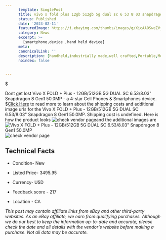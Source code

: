 ```yaml
---
      template: SinglePost
      title: vivo x fold plus 12gb 512gb 5g dual sc 6 53 8 03 snapdragon 8 gen1 50 0mp
      status: Published
      date: '2023-02-11'
      featuredImage: https://i.ebayimg.com/thumbs/images/g/XicAAOSweZVjNdC-/s-l225.jpg
      category: News
      excerpt: >-
        [smartphone,device ,hand held device]
      meta:
      canonicalLink: ''
      description: [handheld,industrially made,well crafted,Portable,Mobile,Compact,Convenient,Lightweight,Maneuverable,Man-portable,Miniature,Carriable,Hand-held,Light,Holdable,Transportable,Mobile device,Pocket-sized,On-the-go,Wireless,Cordless,Compact size,Convenient size, smartphone,device ,hand held device]
      noindex: false
      
        
---
```

$

Dont get lost  Vivo X FOLD + Plus - 12GB/512GB 5G DUAL SC 6.53/8.03" Snapdragon 8 Gen1 50.0MP - a 4-star Cell Phones & Smartphones device.
$[Click Here](https://www.ebay.com/itm/275480382847?hash=item4023e90d7f%3Ag%3AXicAAOSweZVjNdC-&mkevt=1&mkcid=1&mkrid=711-53200-19255-0&campid=%253CePNCampaignId%253E&customid=%253CreferenceId%253E&toolid=10049) to read more to learn about the shipping costs and additional image urls for the Vivo X FOLD + Plus - 12GB/512GB 5G DUAL SC 6.53/8.03" Snapdragon 8 Gen1 50.0MP. Shipping cost is undefined. Here is how the product looks ![check vendor page](https://i.ebayimg.com/thumbs/images/g/XicAAOSweZVjNdC-/s-l225.jpg)and the additional images are![Vivo X FOLD + Plus - 12GB/512GB 5G DUAL SC 6.53/8.03" Snapdragon 8 Gen1 50.0MP](https://i.ebayimg.com/images/g/XicAAOSweZVjNdC-/s-l960.jpg)![check vendor page](https://origin-galleryplus.ebayimg.com/ws/web/275480382847_2_0_1/225x225.jpg,https://origin-galleryplus.ebayimg.com/ws/web/275480382847_3_0_1/225x225.jpg,https://origin-galleryplus.ebayimg.com/ws/web/275480382847_4_0_1/225x225.jpg,https://origin-galleryplus.ebayimg.com/ws/web/275480382847_5_0_1/225x225.jpg,https://origin-galleryplus.ebayimg.com/ws/web/275480382847_6_0_1/225x225.jpg,https://origin-galleryplus.ebayimg.com/ws/web/275480382847_7_0_1/225x225.jpg,https://origin-galleryplus.ebayimg.com/ws/web/275480382847_8_0_1/225x225.jpg)



 ## Technical Facts 



     
      

 - Condition- New 


      

 - Listed Price- 3495.95 


      

 - Currency- USD 


      

 - Feedback score - 217 


      

 - Location - CA 


      
      

 *_This post may contain affiliate links from eBay and other third-party websites. As an eBay affiliate, we earn from qualifying purchases. Although we do our best to keep the information up-to-date and accurate, please check the date and all details with the vendor's website before making a purchase. Not all data may be accurate._*






